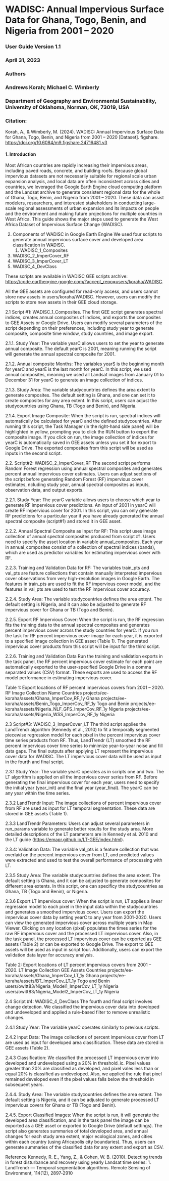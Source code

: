 # WADISC: Annual Impervious Surface Data for Ghana, Togo, Benin, and Nigeria from 2001 – 2020




### User Guide Version 1.1
### April 31, 2023





### Authors
### Andrews Korah; Michael C. Wimberly
### Department of Geography and Environmental Sustainability, University of Oklahoma, Norman, OK, 73019, USA

### Citation:
Korah, A., & Wimberly, M. (2024). WADISC: Annual Impervious Surface Data for Ghana, Togo, Benin, and Nigeria from 2001 – 2020 [Dataset]. figshare. https://doi.org/10.6084/m9.figshare.24716481.v3




#### 1. Introduction

Most African countries are rapidly increasing their impervious areas, including paved roads, concrete, and building roofs. Because global impervious datasets are not necessarily suitable for regional scale urban expansion analysis, and local data are often inconsistent across cities and countries, we leveraged the Google Earth Engine cloud computing platform and the Landsat archive to generate consistent regional data for the whole of Ghana, Togo, Benin, and Nigeria from 2001 – 2020. These data can assist modelers, researchers, and interested stakeholders in conducting large-scale regional assessments of urban expansion and its impacts on people and the environment and making future projections for multiple countries in West Africa. This guide shows the major steps used to generate the West Africa Dataset of Impervious Surface Change (WADISC).

2. Components of WADISC in Google Earth Engine
We used four scripts to generate annual impervious surface cover and developed area classification in WADISC.
	1. WADISC_1_Composites
2. WADISC_2_ImperCover_RF
3. WADISC_3_ImperCover_LT
4. WADISC_4_DevClass

These scripts are available in WADISC GEE scripts archive: https://code.earthengine.google.com/?accept_repo=users/koraha/WADISC.

All the GEE assets are configured for read-only access, and users cannot store new assets in users/koraha/WADISC. However, users can modify the scripts to store new assets in their GEE cloud storage.

2.1 Script #1: WADISC_1_Composites. 
The first GEE script generates spectral indices, creates annual composites of indices, and exports the composites to GEE Assets or Google Drive. Users can modify several parameters of the script depending on their preferences, including study year to generate composite, composite time window, study countries, and image export. 

2.1.1. Study Year: The variable yearC allows users to set the year to generate annual composite. The default yearC is 2001, meaning running the script will generate the annual spectral composite for 2001.

2.1.2. Annual composite Months: The variables yearS  is the beginning month for yearC and yearE is the last month for yearC. In this script, we used annual composites, meaning we used all Landsat images from January 01 to December 31 for yearC to generate an image collection of indices. 

2.1.3. Study Area: The variable studycountries defines the area extent to generate composites. The default setting is Ghana, and one can set it to create composites for any area extent. In this script, users can adjust the studycountries using Ghana, TB (Togo and Benin), and Nigeria. 

2.1.4. Export Image Composite: When the script is run, spectral indices will automatically be calculated for yearC and the defined studycountries. After running this script, the Task Manager (in the right-hand side panel) will be highlighted in yellow, prompting you to click the RUN button to export the composite image. If you click on run, the image collection of indices for yearC is automatically saved in GEE assets unless you set it for export to Google Drive. The exported composites from this script will be used as inputs in the second script.

2.2. Script#2: WADISC_2_ImperCover_RF
The second script performs Random Forest regression using annual spectral composites and generates percent annual impervious cover estimates. Users can adjust sections of the script before generating Random Forest (RF) impervious cover estimates, ncluding study year, annual spectral composites as inputs, observation data, and output exports. 

2.2.1. Study Year:  The yearC variable allows users to choose which year to generate RF impervious cover predictions. An input of 2001 in yearC will create RF impervious cover for 2001. In this script, you can only generate RF predictions for a particular year if you have already generated the annual spectral composite (script#1) and stored it in GEE asset. 

2.2.2. Annual Spectral Composite as Input for RF: This script uses image collection of annual spectral composites produced from script #1. Users need to specify the asset location in variable annual_composites. Each year in annual_composites consist of a collection of spectral indices (bands), which are used as predictor variables for estimating impervious cover with RF. 

2.2.3. Training and Validation Data for RF: The variables train_pts and val_pts are feature collections that contain manually interpreted impervious cover observations from very high-resolution images in Google Earth. The features in train_pts are used to fit the RF impervious cover model, and the features in val_pts are used to test the RF impervious cover accuracy.

2.2.4. Study Area: The variable studycountries defines the area extent. The default setting is Nigeria, and it can also be adjusted to generate RF impervious cover for Ghana or TB (Togo and Benin). 

2.2.5. Export RF Impervious Cover: When the script is run, the RF regression fits the training data to the annual spectral composites and generates percent impervious cover across the study countries for yearC. If you run the task for RF percent impervious cover image for each year, it is exported to a specified image collection in GEE asset (Table 1). The generated impervious cover products from this script will be input for the third script. 

2.2.6. Training and Validation Data
Run the training and validation exports in the task panel, the RF percent impervious cover estimate for each point are automatically exported to the user-specified Google Drive in a comma separated values (CSV) format. These exports are used to access the RF model performance in estimating impervious cover. 

Table 1: Export locations of RF percent impervious covers from 2001 – 2020.
RF Image Collection Name	                                Countries
projects/ee-koraha/assets/Ghana_ImperCov_RF_1y	            Ghana
projects/ee-koraha/assets/Benin_Togo_ImperCov_RF_1y	        Togo and Benin
projects/ee-koraha/assets/Nigeria_NLF_GFS_ImperCov_RF_1y	  Nigeria
projects/ee-koraha/assets/Nigeria_WSS_ImperCov_RF_1y	      Nigeria

2.3 Script#3: WADISC_3_ImperCover_LT
The third script applies the LandTrendr algorithm (Kennedy et al., 2010) to fit a temporally segmented piecewise regression model for each pixel in the percent impervious cover time series products from RF. Thus, LandTrendr (LT) smoothed the RF percent impervious cover time series to minimize year-to-year noise and fill data gaps. The final outputs after applying LT represent the impervious cover data for WADISC. The LT impervious cover data will be used as input in the fourth and final script.

2.3.1 Study Year: The variable yearC operates as in scripts one and two. The LT algorithm is applied on all the impervious cover series from RF. Before generating the final impervious cover for each year, users need to specify the initial year (year_init) and the final year (year_final). The yearC can be any year within the time series. 

2.3.2 LandTrendr Input: The image collections of percent impervious cover from RF are used as input for LT temporal segmentation. These data are stored in GEE assets (Table 1).

2.3.3 LandTrendr Parameters: Users can adjust several parameters in run_params variable to generate better results for the study area. More detailed descriptions of the LT parameters are in Kennedy et al. 2010 and the LT guide (https://emapr.github.io/LT-GEE/index.html).

2.3.4: Validation Data: The variable val_pts is a feature collection that was overlaid on the percent impervious cover from LT, and predicted values were extracted and used to test the overall performance of processing with LT.

2.3.5 Study Area: The variable studycountries defines the area extent. The default setting is Ghana, and it can be adjusted to generate composites for different area extents. In this script, one can specificy the studycountries as Ghana, TB (Togo and Benin), or Nigeria. 

2.3.6 Export LT impervious cover: When the script is run, LT applies a linear regression model to each pixel in the input data within the studycountries and generates a smoothed impervious cover. Users can export the impervious cover data by setting yearC to any year from 2001-2020. Users can view the generated impervious cover across multiple years in Map Viewer. Clicking on any location (pixel) populates the times series for the raw RF impervious cover and the processed LT impervious cover. Also, in the task panel, the processed LT impervious cover can be exported as GEE assets (Table 2) or can be exported to Google Drive. The export to GEE assets will be used as input in script four. Additionally, users can export the validation data layer for accuracy analysis. 

Table 2: Export locations of LT percent impervious covers from 2001 – 2020.
LT Image Collection GEE Assets	                   Countries
projects/ee-koraha/assets/Ghana_ImperCov_LT_1y	   Ghana
projects/ee-koraha/assets/BT_ImperCov_LT_1y	       Togo and Benin
users/owitt83/Nigeria_Model1_ImperCov_LT_1y	       Nigeria
users/owitt83/Nigeria_Model2_ImperCov_LT_1y	       Nigeria

2.4 Script #4: WADISC_4_DevClass
The fourth and final script involves change detection. We classified the impervious cover data into developed and undeveloped and applied a rule-based filter to remove unrealistic changes. 

2.4.1 Study Year: The variable yearC operates similarly to previous scripts. 

2.4.2 Input Data: The image collections of percent impervious cover from LT are used as input for developed area classification. These data are stored in GEE assets (Table 2).

2.4.3 Classification: We classified the processed LT impervious cover into developed and undeveloped using a 20% in threshold_ic. Pixel values greater than 20% are classified as developed, and pixel vales less than or equal 20% is classified as undeveloped. Also, we applied the rule that pixel remained developed even if the pixel values falls below the threshold in subsequent years. 

2.4.4. Study Area: The variable studycountries defines the area extent. The default setting is Nigeria, and it can be adjusted to generate processed LT impervious covers for Ghana or TB (Togo and Benin). 

2.4.5. Export Classified Images: When the script is run, it will generate the developed area classification, and in the task panel the image can be exported as a GEE asset or exported to Google Drive (default settings). The script also generates summaries of total developed area, and annual changes for each study area extent, major ecological zones, and cities within each country (using Africapolis city boundaries). Thus, users can generate summaries of the classified data for any extent and export as CSV.

Reference
Kennedy, R. E., Yang, Z., & Cohen, W. B. (2010). Detecting trends in forest disturbance and recovery using yearly Landsat time series: 1. LandTrendr — Temporal segmentation algorithms. Remote Sensing of Environment, 114(12), 2897‐2910

